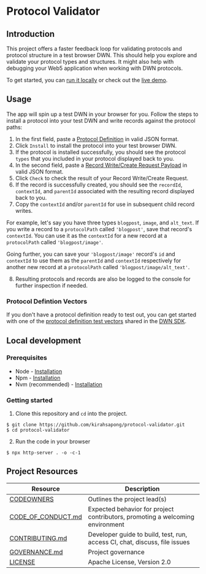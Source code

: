 # Protocol Validator

## Introduction

This project offers a faster feedback loop for validating protocols and protocol structure in a test browser DWN. This should help you explore and validate your protocol types and structures. It might also help with debugging your Web5 application when working with DWN protocols.

To get started, you can [run it locally](#local-development) or check out the [live demo](https://radiant-semifreddo-af73bb.netlify.app).

## Usage

The app will spin up a test DWN in your browser for you. Follow the steps to install a protocol into your test DWN and write records against the protocol paths:

1. In the first field, paste a [Protocol Definition](https://developer.tbd.website/docs/web5/learn/protocols#defining-a-protocol) in valid JSON format.
2. Click `Install` to install the protocol into your test browser DWN.
3. If the protocol is installed successfully, you should see the protocol `types` that you included in your protocol displayed back to you.
4. In the second field, paste a [Record Write/Create Request Payload](https://developer.tbd.website/api/web5-js/dwn/records/#createrequest) in valid JSON format.
5. Click `Check` to check the result of your Record Write/Create Request.
6. If the record is successfully created, you should see the `recordId`, `contextId`, and `parentId` associated with the resulting record displayed back to you.
7. Copy the `contextId` and/or `parentId` for use in subsequent child record writes.

For example, let's say you have three types `blogpost`, `image`, and `alt_text`. If you write a record to a `protocolPath` called `'blogpost'`, save that record's `contextId`. You can use it as the `contextId` for a new record at a `protocolPath` called `'blogpost/image'`.

Going further, you can save your `'blogpost/image'` record's `id` and `contextId` to use them as the `parentId` and `contextId` respectively for another new record at a `protocolPath` called `'blogpost/image/alt_text'`.

8. Resulting protocols and records are also be logged to the console for further inspection if needed.

### Protocol Defintion Vectors

If you don't have a protocol definition ready to test out, you can get started with one of the [protocol definition test vectors](https://github.com/TBD54566975/dwn-sdk-js/tree/main/tests/vectors/protocol-definitions) shared in the [DWN SDK](https://github.com/TBD54566975/dwn-sdk-js).

## Local development

### Prerequisites

- Node - [Installation](https://nodejs.org/en/download)
- Npm - [Installation](https://docs.npmjs.com/downloading-and-installing-node-js-and-npm)
- Nvm (recommended) - [Installation](https://github.com/nvm-sh/nvm#installing-and-updating)

### Getting started

1. Clone this repository and `cd` into the project.

```
$ git clone https://github.com/kirahsapong/protocol-validator.git
$ cd protocol-validator
```

2. Run the code in your browser

```
$ npx http-server . -o -c-1
```

## Project Resources

| Resource                                   | Description                                                                   |
| ------------------------------------------ | ----------------------------------------------------------------------------- |
| [CODEOWNERS](./CODEOWNERS)                 | Outlines the project lead(s)                                                  |
| [CODE_OF_CONDUCT.md](./CODE_OF_CONDUCT.md) | Expected behavior for project contributors, promoting a welcoming environment |
| [CONTRIBUTING.md](./CONTRIBUTING.md)       | Developer guide to build, test, run, access CI, chat, discuss, file issues    |
| [GOVERNANCE.md](./GOVERNANCE.md)           | Project governance                                                            |
| [LICENSE](./LICENSE)                       | Apache License, Version 2.0                                                   |
